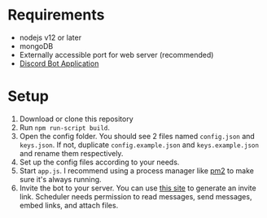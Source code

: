 # Requirements
* nodejs v12 or later
* mongoDB
* Externally accessible port for web server (recommended)
* [Discord Bot Application](https://discord.com/developers/applications)
# Setup
1. Download or clone this repository
2. Run `npm run-script build`.
3. Open the config folder. You should see 2 files named `config.json` and `keys.json`. If not, duplicate `config.example.json` and `keys.example.json` and rename them respectively.
4. Set up the config files according to your needs.
5. Start `app.js`. I recommend using a process manager like [pm2](https://pm2.keymetrics.io/) to make sure it's always running.
6. Invite the bot to your server. You can use [this site](https://discordapi.com/permissions.html) to generate an invite link. Scheduler needs permission to read messages, send messages, embed links, and attach files.